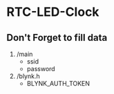 # RTC-LED-Clock

## Don't Forget to fill data
1. /main
    - ssid
    - password
2. /blynk.h
    - BLYNK_AUTH_TOKEN
